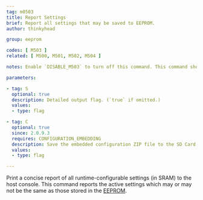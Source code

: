 ```yaml
---
tag: m0503
title: Report Settings
brief: Report all settings that may be saved to EEPROM.
author: thinkyhead

group: eeprom

codes: [ M503 ]
related: [ M500, M501, M502, M504 ]

notes: Enable `DISABLE_M503` to turn off this command. This command should be enabled, if possible.

parameters:

- tag: S
  optional: true
  description: Detailed output flag. (`true` if omitted.)
  values:
  - type: flag

- tag: C
  optional: true
  since: 2.0.9.3
  requires: CONFIGURATION_EMBEDDING
  description: Save the embedded configuration ZIP file to the SD Card or Flash Drive.
  values:
  - type: flag

---
```


Print a concise report of all runtime-configurable settings (in SRAM) to the host console.
This command reports the active settings which may or may not be the same as those stored in the [EEPROM](/docs/features/eeprom.html).
